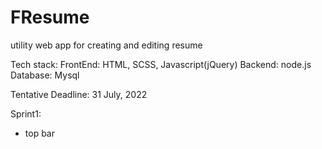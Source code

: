 # FResume
utility web app for creating and editing resume

Tech stack:
FrontEnd: HTML, SCSS, Javascript(jQuery)
Backend: node.js
Database: Mysql

Tentative Deadline: 31 July, 2022

Sprint1:
- top bar 
